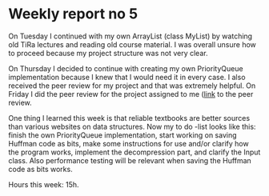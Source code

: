 # Weekly report no 5

On Tuesday I continued with my own ArrayList (class MyList) by watching old TiRa lectures and reading old course material. I was overall unsure how to proceed because my project structure was not very clear. 

On Thursday I decided to continue with creating my own PriorityQueue implementation because I knew that I would need it in every case. I also received the peer review for my project and that was extremely helpful. On Friday I did the peer review for the project assigned to me ([link](https://github.com/HegePI/tiralabra-p2-compression-algorithms/issues/7) to the peer review. 

One thing I learned this week is that reliable textbooks are better sources than various websites on data structures. Now my to do -list looks like this: finish the own PriorityQueue implementation, start working on saving Huffman code as bits, make some instructions for use and/or clarify how the program works, implement the decompression part, and clarify the Input class. Also performance testing will be relevant when saving the Huffman code as bits works.

Hours this week: 15h.
